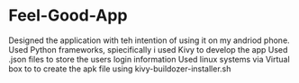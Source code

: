 # Feel-Good-App

Designed the application with teh intention of using it on my andriod phone. Used Python frameworks, spiecifically i used Kivy to develop the app
Used .json files to store the users login information 
Used linux systems via Virtual box to to create the apk file using kivy-buildozer-installer.sh
